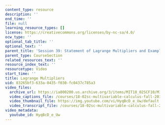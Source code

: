 ```yaml
---
content_type: resource
description: ''
end_time: ''
file: null
learning_resource_types: []
license: https://creativecommons.org/licenses/by-nc-sa/4.0/
ocw_type: ''
optional_tab_title: ''
optional_text: ''
parent_title: 'Session 39: Statement of Lagrange Multipliers and Example'
parent_type: CourseSection
related_resources_text: ''
resource_index_text: ''
resourcetype: Video
start_time: ''
title: Lagrange Multipliers
uid: 83265bf3-633a-0435-f030-fc0437c785a3
video_files:
  archive_url: https://ia800200.us.archive.org/3/items/MIT18_02SCF10/MIT18_02SCF10Rec_28_300k.mp4
  video_captions_file: /courses/18-02sc-multivariable-calculus-fall-2010/2975b887af3c5e9eb5961c4169ad5d27_HyqBcD_e_Uw.vtt
  video_thumbnail_file: https://img.youtube.com/vi/HyqBcD_e_Uw/default.jpg
  video_transcript_file: /courses/18-02sc-multivariable-calculus-fall-2010/99819a26bdfedc06176d337130edecd2_HyqBcD_e_Uw.pdf
video_metadata:
  youtube_id: HyqBcD_e_Uw
---
```

